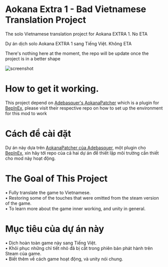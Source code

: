 # Aokana Extra 1 - Bad Vietnamese Translation Project
The solo Vietnamese translation project for Aokana EXTRA 1. No ETA

Dự án dịch solo Aokana EXTRA 1 sang Tiếng Việt. Không ETA

There's nothing here at the moment, the repo will be update once the project is in a better shape

![screenshot](https://media.discordapp.net/attachments/871047524885098576/871085917534838854/unknown.png?width=833&height=468)

# How to get it working. 
This project depend on [Adebasquer's AokanaPatcher](https://github.com/Adebasquer/AokanaPatch) which is a plugin for [BepInEx](https://bepinex.github.io/), please visit their respective repo on how to set up the environment for this mod to work

# Cách để cài đặt
Dự án này dựa trên [AokanaPatcher của Adebasquer](https://github.com/Adebasquer/AokanaPatch), một plugin cho [BepInEx](https://bepinex.github.io/), xin hãy tới repo của cả hai dự án để thiết lập môi trường cần thiết cho mod này hoạt động.

# The Goal of This Project 
• Fully translate the game to Vietnamese.    
• Restoring some of the touches that were omitted from the steam version of the game.   
• To learn more about the game inner working, and unity in general.

# Mục tiêu của dự án này
• Dịch hoàn toàn game này sang Tiếng Việt.    
• Khôi phục những chỉ tiết nhỏ đã bị cắt trong phiên bản phát hành trên Steam của game.    
• Biết thêm về cách game hoạt động, và unity nói chung.    
